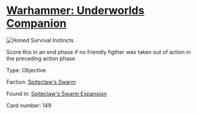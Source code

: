 # [Warhammer: Underworlds Companion](https://guidokessels.github.io/wh-underworlds)

  

![Honed Survival Instincts](https://warhammerunderworlds.com/wp-content/uploads/sites/6/2018/02/149_ENG.png)

Score this in an end phase if no friendly figther was taken out of action in the preceding action phase

Type: Objective

Faction: [Spiteclaw's Swarm](https://guidokessels.github.io/wh-underworlds/factions/spiteclaws-swarm)

Found in: [Spiteclaw's Swarm Expansion](https://guidokessels.github.io/wh-underworlds/locations/spiteclaws-swarm-expansion)

Card number: 149
